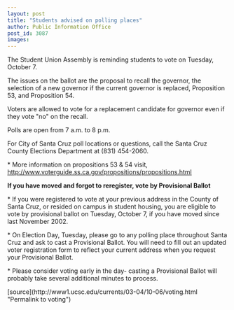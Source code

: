 ```yaml
---
layout: post
title: "Students advised on polling places"
author: Public Information Office
post_id: 3087
images:
---
```


<p>
  The Student Union Assembly is reminding students to vote on Tuesday, October 7.
</p>
<p>
  The issues on the ballot are the proposal to recall the governor, the selection of a new governor if the current governor is replaced, Proposition 53, and Proposition 54.
</p>
<p>
  Voters are allowed to vote for a replacement candidate for governor even if they vote "no" on the recall.
</p>
<p>
  Polls are open from 7 a.m. to 8 p.m.
</p>
<p>
  For City of Santa Cruz poll locations or questions, call the Santa Cruz County Elections Department at (831) 454-2060.
</p>
<p>
  * More information on propositions 53 &amp; 54 visit, <a href="http://www.voterguide.ss.ca.gov/propositions/propositions.html">http://www.voterguide.ss.ca.gov/propositions/propositions.html</a>
</p>
<p>
  <b>If you have moved and forgot to reregister, vote by Provisional Ballot</b>
</p>
<p>
  * If you were registered to vote at your previous address in the County of Santa Cruz, or resided on campus in student housing, you are eligible to vote by provisional ballot on Tuesday, October 7, if you have moved since last November 2002.
</p>
<p>
  * On Election Day, Tuesday, please go to any polling place throughout Santa Cruz and ask to cast a Provisional Ballot. You will need to fill out an updated voter registration form to reflect your current address when you request your Provisional Ballot.
</p>
<p>
  * Please consider voting early in the day- casting a Provisional Ballot will probably take several additional minutes to process.<br>
</p>
[source](http://www1.ucsc.edu/currents/03-04/10-06/voting.html "Permalink to voting")

